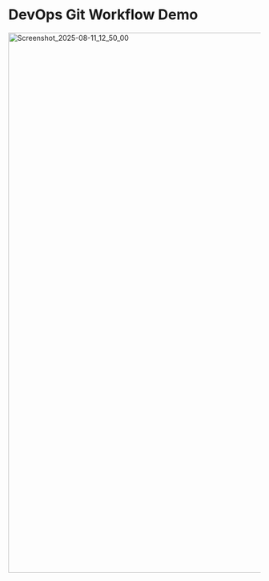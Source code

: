# DevOps Git Workflow Demo
<img width="1920" height="1080" alt="Screenshot_2025-08-11_12_50_00" src="https://github.com/user-attachments/assets/521994f6-bc70-4be4-8f6a-6ec0c978a1da" />
